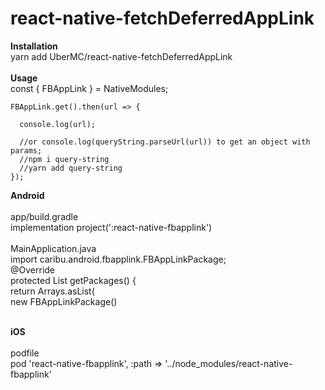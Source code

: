 # react-native-fetchDeferredAppLink

<B> Installation</B>
<br>
yarn add UberMC/react-native-fetchDeferredAppLink
<br>
<br>
   <B>Usage</B>
   <BR>
   const { FBAppLink } = NativeModules;
  
    FBAppLink.get().then(url => {
    
      console.log(url);

      //or console.log(queryString.parseUrl(url)) to get an object with params;
      //npm i query-string
      //yarn add query-string
    });


<B>Android</B>
<br>
<br>
app/build.gradle
<br>
implementation project(':react-native-fbapplink')
<br>
<br>
MainApplication.java
<br>
import caribu.android.fbapplink.FBAppLinkPackage;
<br>
 @Override
 <br>
    protected List<ReactPackage> getPackages() {
   <br>
      return Arrays.<ReactPackage>asList(
   <br>
new FBAppLinkPackage()
   <br>
   <br>
   
   <B>iOS</B>
   <br>
   <br>
   podfile
   <br>
   pod 'react-native-fbapplink', :path => '../node_modules/react-native-fbapplink'


